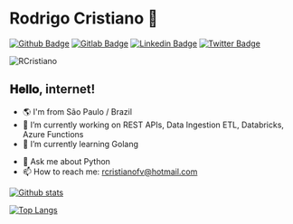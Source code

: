 # Rodrigo Cristiano :snake:
[![Github Badge](https://img.shields.io/badge/-Github-000?style=flat-square&logo=Github&logoColor=white&link=https://github.com/RCristiano)](https://github.com/RCristiano)
[![Gitlab Badge](https://img.shields.io/badge/-Gitlab-000?style=flat-square&logo=Gitlab&logoColor=white&link=https://gitlab.com/RCristiano)](https://gitlab.com/RCristiano)
[![Linkedin Badge](https://img.shields.io/badge/-LinkedIn-blue?style=flat-square&logo=Linkedin&logoColor=white&link=https://www.linkedin.com/in/rcristiano)](https://www.linkedin.com/in/rcristiano)
[![Twitter Badge](https://img.shields.io/badge/-Twitter-1ca0f1?style=flat-square&labelColor=1ca0f1&logo=twitter&logoColor=white&link=https://twitter.com/Teichyn)](https://twitter.com/Teichyn)

![RCristiano](https://komarev.com/ghpvc/?username=RCristiano)

## 𝐇𝐞𝐥𝐥𝐨, internet!

- 🌎 I'm from São Paulo / Brazil
- 🔭 I’m currently working on REST APIs, Data Ingestion ETL, Databricks, Azure Functions
- 🌱 I’m currently learning Golang
<!-- - 👯 I’m looking to collaborate on -->
<!-- - 🤔 I’m looking for help with -->
- 💬 Ask me about Python
- 📫 How to reach me: rcristianofv@hotmail.com

[![Github stats](https://github-readme-stats.vercel.app/api?username=RCristiano&show_icons=true)](https://github.com/RCristiano?tab=repositories)

[![Top Langs](https://github-readme-stats.vercel.app/api/top-langs/?username=RCristiano&layout=compact)](https://github.com/RCristiano?tab=repositories)

